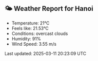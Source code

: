 <!-- WEATHER-START -->
## 🌤 Weather Report for Hanoi

- Temperature: 21°C
- Feels like: 21.53°C
- Conditions: overcast clouds
- Humidity: 91%
- Wind Speed: 3.55 m/s

Last updated: 2025-03-11 20:23:09 UTC
<!-- WEATHER-END -->
